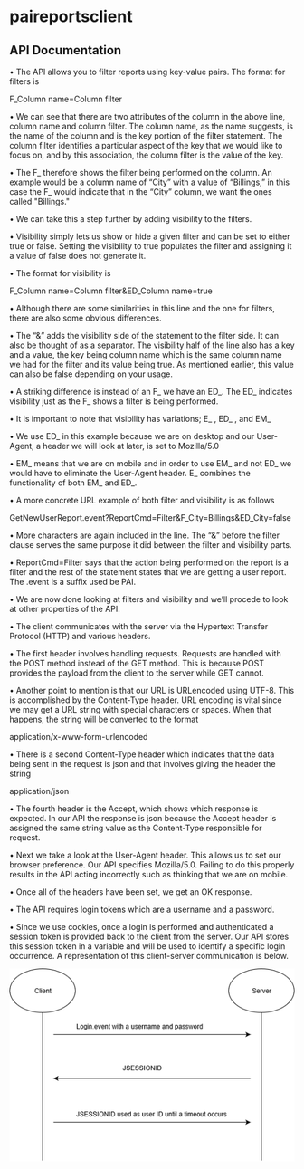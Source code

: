 # paireportsclient

## API Documentation
<p>•	The API allows you to filter reports using key-value pairs. The format for filters is</p>
                                             <p>F_Column name=Column filter</p>
<p>•	We can see that there are two attributes of the column in the above line, column name and column filter. The column name, as the name suggests, is the name of the column and is the key portion of the filter statement. The column filter identifies a particular aspect of the key that we would like to focus on, and by this association, the column filter is the value of the key.</p>
<p>•	The F_ therefore shows the filter being performed on the column. An example would be a column name of “City” with a value of “Billings,” in this case the F_ would indicate that in the “City” column, we want the ones called "Billings."</p>
<p>•	We can take this a step further by adding visibility to the filters.</p>
<p>•	Visibility simply lets us show or hide a given filter and can be set to either true or false. Setting the visibility to true populates the filter and assigning it a value of false does not generate it.</p>
<p>•	The format for visibility is</p>
                                       <p>F_Column name=Column filter&ED_Column name=true</p>
<p>•	Although there are some similarities in this line and the one for filters, there are also some obvious differences.</p>
<p>•	The “&” adds the visibility side of the statement to the filter side. It can also be thought of as a separator. The visibility half of the line also has a key and a value, the key being column name which is the same column name we had for the filter and its value being true. As mentioned earlier, this value can also be false depending on your usage.</p>
<p>•	A striking difference is instead of an F_ we have an ED_. The ED_ indicates visibility just as the F_ shows a filter is being performed.</p>
<p>•	It is important to note that visibility has variations; E_ , ED_ , and EM_</p>
<p>•	We use ED_ in this example because we are on desktop and our User-Agent, a header we will look at later, is set to Mozilla/5.0</p>
<p>•	EM_ means that we are on mobile and in order to use EM_ and not ED_ we would have to eliminate the User-Agent header. E_ combines the functionality of both EM_ and ED_.</p>
<p>•	A more concrete URL example of both filter and visibility is as follows</p>
                 <p>GetNewUserReport.event?ReportCmd=Filter&F_City=Billings&ED_City=false</p> 
<p>•	More characters are again included in the line. The “&” before the filter clause serves the same purpose it did between the filter and visibility parts.</p>
<p>•	ReportCmd=Filter says that the action being performed on the report is a filter and the rest of the statement states that we are getting a user report. The .event is a suffix used be PAI.</p>
<p>•	We are now done looking at filters and visibility and we’ll procede to look at other properties of the API.</p>
<p>•	The client communicates with the server via the Hypertext Transfer Protocol (HTTP) and various headers.</p>
<p>•	The first header involves handling requests. Requests are handled with the POST method instead of the GET method. This is because POST provides the payload from the client to the server while GET cannot.</p>
<p>•	Another point to mention is that our URL is URLencoded using UTF-8. This is accomplished by the Content-Type header. URL encoding is vital since we may get a URL string with special characters or spaces. When that happens, the string will be converted to the format</p>
                                                 <p>application/x-www-form-urlencoded</p>
<p>•	There is a second Content-Type header which indicates that the data being sent in the request is json and that involves giving the header the string</p>
                                                    <p>application/json</p>
<p>•	The fourth header is the Accept, which shows which response is expected. In our API the response is json because the Accept header is assigned the same string value as the Content-Type responsible for request.</p>
<p>•	Next we take a look at the User-Agent header. This allows us to set our browser preference. Our API specifies Mozilla/5.0. Failing to do this properly results in the API acting incorrectly such as thinking that we are on mobile.</p>
<p>•	Once all of the headers have been set, we get an OK response.</p>
<p>•	The API requires login tokens which are a username and a password.</p>
<p>•	Since we use cookies, once a login is performed and authenticated a session token is provided back to the client from the server. Our API stores this session token in a variable and will be used to identify a specific login occurrence. A representation of this client-server communication is below.</p> 

![alt text](https://github.com/gopai/paireportsclient/blob/master/client-server%20diagram.png)
